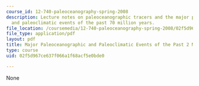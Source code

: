 ```yaml
---
course_id: 12-740-paleoceanography-spring-2008
description: Lecture notes on paleoceanographic tracers and the major paleoceanographic
  and paleoclimatic events of the past 70 million years.
file_location: /coursemedia/12-740-paleoceanography-spring-2008/02f5d967ce637f066a1f68acf5e0bde0_lec01.pdf
file_type: application/pdf
layout: pdf
title: Major Paleoceanographic and Paleoclimatic Events of the Past 2 Million Years
type: course
uid: 02f5d967ce637f066a1f68acf5e0bde0

---
```

None